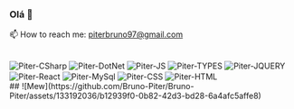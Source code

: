 ### Olá 👋

📫 How to reach me: piterbruno97@gmail.com

<div style="display: inline_block"><br>
   <img align="center" alt="Piter-CSharp" src="https://img.icons8.com/?size=100&id=Fycm8TUhWmFU&format=png&color=000000">
   <img align="center" alt="Piter-DotNet" src="https://img.shields.io/badge/.NET-5C2D91?style=for-the-badge&logo=.net&logoColor=white">
   <img align="center" alt="Piter-JS" src="https://img.shields.io/badge/JavaScript-323330?style=for-the-badge&logo=javascript&logoColor=F7DF1E">
   <img align="center" alt="Piter-TYPES" src="https://img.shields.io/badge/TypeScript-007ACC?style=for-the-badge&logo=typescript&logoColor=white">
   <img align="center" alt="Piter-JQUERY" src="https://img.shields.io/badge/jQuery-0769AD?style=for-the-badge&logo=jquery&logoColor=white">
   <img align="center" alt="Piter-React" src="https://img.shields.io/badge/React-20232A?style=for-the-badge&logo=react&logoColor=61DAFB">
   <img align="center" alt="Piter-MySql" src="https://img.shields.io/badge/MySQL-00000F?style=for-the-badge&logo=mysql&logoColor=white">
   <img align="center" alt="Piter-CSS" src="https://img.shields.io/badge/CSS3-1572B6?style=for-the-badge&logo=css3&logoColor=white">
   <img align="center" alt="Piter-HTML" src="https://img.shields.io/badge/HTML5-E34F26?style=for-the-badge&logo=html5&logoColor=white">
</div>
  ##
![Mew](https://github.com/Bruno-Piter/Bruno-Piter/assets/133192036/b12939f0-0b82-42d3-bd28-6a4afc5affe8)
